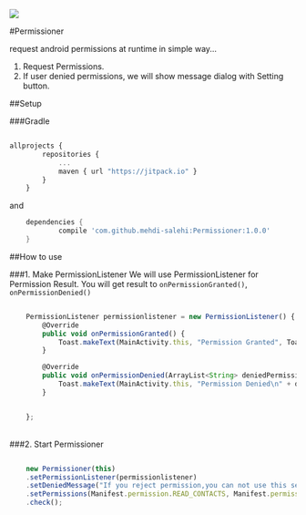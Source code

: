 [![](https://jitpack.io/v/mehdi-salehi/Permissioner.svg)](https://jitpack.io/#mehdi-salehi/Permissioner)

#Permissioner

request android permissions at runtime in simple way...
         
           
1. Request Permissions.
2. If user denied permissions, we will show message dialog with Setting button.


##Setup


###Gradle

```javascript

allprojects {
		repositories {
			...
			maven { url "https://jitpack.io" }
		}
	}

```
and
```gradle
	dependencies {
	        compile 'com.github.mehdi-salehi:Permissioner:1.0.0'
	}
```


##How to use


###1. Make PermissionListener
We will use PermissionListener for Permission Result.
You will get result to `onPermissionGranted()`, `onPermissionDenied()`

```javascript

    PermissionListener permissionlistener = new PermissionListener() {
        @Override
        public void onPermissionGranted() {
            Toast.makeText(MainActivity.this, "Permission Granted", Toast.LENGTH_SHORT).show();
        }

        @Override
        public void onPermissionDenied(ArrayList<String> deniedPermissions) {
            Toast.makeText(MainActivity.this, "Permission Denied\n" + deniedPermissions.toString(), Toast.LENGTH_SHORT).show();
        }


    };


```

<br/>
###2. Start Permissioner


```javascript

    new Permissioner(this)
    .setPermissionListener(permissionlistener)
    .setDeniedMessage("If you reject permission,you can not use this service\n\nPlease turn on permissions at [Setting] > [Permission]")
    .setPermissions(Manifest.permission.READ_CONTACTS, Manifest.permission.ACCESS_FINE_LOCATION)
    .check();

```

